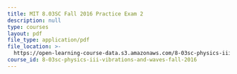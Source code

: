 ```yaml
---
title: MIT 8.03SC Fall 2016 Practice Exam 2
description: null
type: courses
layout: pdf
file_type: application/pdf
file_location: >-
  https://open-learning-course-data.s3.amazonaws.com/8-03sc-physics-iii-vibrations-and-waves-fall-2016/79f150f3a2293cb2f1df4c79c8e9eee4_MIT8_03SCF16_PracticeExam2.pdf
course_id: 8-03sc-physics-iii-vibrations-and-waves-fall-2016
---
```

